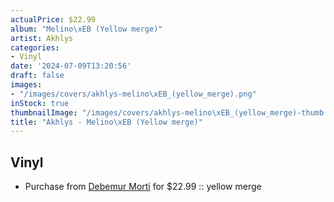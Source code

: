 ```yaml
---
actualPrice: $22.99
album: "Melino\xEB (Yellow merge)"
artist: Akhlys
categories:
- Vinyl
date: '2024-07-09T13:20:56'
draft: false
images:
- "/images/covers/akhlys-melino\xEB_(yellow_merge).png"
inStock: true
thumbnailImage: "/images/covers/akhlys-melino\xEB_(yellow_merge)-thumb.png"
title: "Akhlys - Melino\xEB (Yellow merge)"
---
```


## Vinyl
* Purchase from [Debemur Morti](https://debemurmorti.aisamerch.com/item/98662) for $22.99 :: yellow merge
